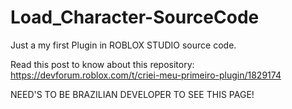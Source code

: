 # Load_Character-SourceCode
Just a my first Plugin in ROBLOX STUDIO source code.

Read this post to know about this repository: https://devforum.roblox.com/t/criei-meu-primeiro-plugin/1829174

NEED'S TO BE BRAZILIAN DEVELOPER TO SEE THIS PAGE!
